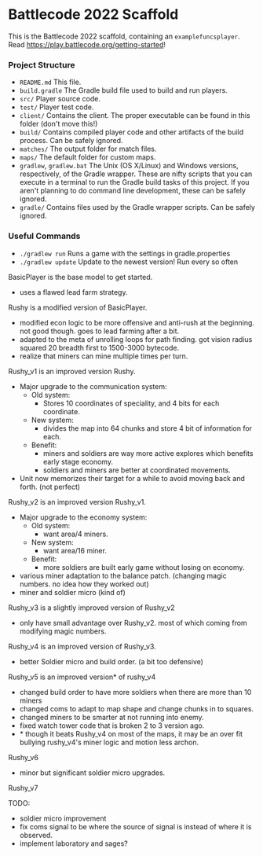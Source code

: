 # Battlecode 2022 Scaffold

This is the Battlecode 2022 scaffold, containing an `examplefuncsplayer`. Read https://play.battlecode.org/getting-started!

### Project Structure

- `README.md`
    This file.
- `build.gradle`
    The Gradle build file used to build and run players.
- `src/`
    Player source code.
- `test/`
    Player test code.
- `client/`
    Contains the client. The proper executable can be found in this folder (don't move this!)
- `build/`
    Contains compiled player code and other artifacts of the build process. Can be safely ignored.
- `matches/`
    The output folder for match files.
- `maps/`
    The default folder for custom maps.
- `gradlew`, `gradlew.bat`
    The Unix (OS X/Linux) and Windows versions, respectively, of the Gradle wrapper. These are nifty scripts that you can execute in a terminal to run the Gradle build tasks of this project. If you aren't planning to do command line development, these can be safely ignored.
- `gradle/`
    Contains files used by the Gradle wrapper scripts. Can be safely ignored.


### Useful Commands

- `./gradlew run`
    Runs a game with the settings in gradle.properties
- `./gradlew update`
    Update to the newest version! Run every so often


BasicPlayer is the base model to get started.
* uses a flawed lead farm strategy.

Rushy is a modified version of BasicPlayer.
* modified econ logic to be more offensive and anti-rush at the beginning. not good though. goes to lead farming after a bit.
* adapted to the meta of unrolling loops for path finding. got vision radius squared 20 breadth first to 1500-3000 bytecode.
* realize that miners can mine multiple times per turn.

Rushy_v1 is an improved version Rushy.
* Major upgrade to the communication system:
  * Old system:
    * Stores 10 coordinates of speciality, and 4 bits for each coordinate.
  * New system:
    * divides the map into 64 chunks and store 4 bit of information for each.
  * Benefit:
    * miners and soldiers are way more active explores which benefits early stage economy.
    * soldiers and miners are better at coordinated movements.
* Unit now memorizes their target for a while to avoid moving back and forth. (not perfect)

Rushy_v2 is an improved version Rushy_v1.
* Major upgrade to the economy system:
    * Old system:
        * want area/4 miners.
    * New system:
        * want area/16 miner.
    * Benefit:
        * more soldiers are built early game without losing on economy.
* various miner adaptation to the balance patch. (changing magic numbers. no idea how they worked out)
* miner and soldier micro (kind of)

Rushy_v3 is a slightly improved version of Rushy_v2
* only have small advantage over Rushy_v2. most of which coming from modifying magic numbers.

Rushy_v4 is an improved version of Rushy_v3.
* better Soldier micro and build order. (a bit too defensive)

Rushy_v5 is an improved version* of rushy_v4
* changed build order to have more soldiers when there are more than 10 miners
* changed coms to adapt to map shape and change chunks in to squares.
* changed miners to be smarter at not running into enemy.
* fixed watch tower code that is broken 2 to 3 version ago.
* \* though it beats Rushy_v4 on most of the maps, it may be an over fit bullying rushy_v4's miner logic and motion less archon.

Rushy_v6
* minor but significant soldier micro upgrades.

Rushy_v7


TODO:
* soldier micro improvement
* fix coms signal to be where the source of signal is instead of where it is observed.
* implement laboratory and sages?
